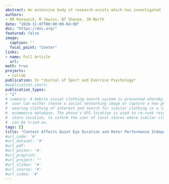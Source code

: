 ```yaml
---
abstract: An extensive body of research exists which has investigated ‘Quiet Eye’ and performance in aiming tasks. However, little attention has been paid to whether the context in which tasks are executed affects Quiet Eye and, despite consistent behavioural effects, little is known about the mechanisms that underpin the phenomenon. In this study, 21 novice participants completed golf putts in three different contexts while pupil dilation, Quiet Eye duration, and putting accuracy were measured. Results showed putting was more accurate when putting to win compared to the control (no context) condition and Quiet Eye duration was longer when putting to win or tie a hole compared to the control condition. There was no effect of context on pupil dilation. Results suggest that, while the task was challenging, performance scenarios can be included in learning environments for novice golfers to enhance representativeness of practice without adding additional load to cognitive resources. 
authors:
- OR Runswick, M Jewiss, BT Sharpe, JN North 
date: "2020-11-07T00:00:00-04:00"
doi: "https://doi.org/"
featured: false
image:
  caption: ''
  focal_point: "Center"
links:
- name: Full Article
  url: 
math: true
projects:
 - collab
publication: In *Journal of Sport and Exercise Psychology*
#publication_short: 
publication_types:
- "2"
# summary: A mobile visual clothing search system is presented whereby a smart phone
#  user can either choose a social networking image or capture a new photo of a person
#  wearing clothing of interest and search for similar clothing in a large cloud-based
#  ecommerce database. The phone's GPS location is used to re-rank results by retail
#  store location, to inform the user of local stores where similar clothing items
#  can be tried on.
tags: []
title: "Context Affects Quiet Eye Duration and Motor Performance Independent of Cognitive Effort"
#url_code: '#'
#url_dataset: '#'
#url_pdf: 
#url_poster: '#'
#url_preprint: 
#url_project: ""
#url_slides: '#'
#url_source: '#'
#url_video: '#'
---
```



